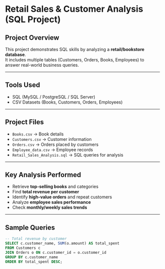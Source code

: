 # Retail Sales & Customer Analysis (SQL Project)

## Project Overview
This project demonstrates SQL skills by analyzing a **retail/bookstore database**.  
It includes multiple tables (Customers, Orders, Books, Employees) to answer real-world business queries.

---

## Tools Used
- SQL (MySQL / PostgreSQL / SQL Server)
- CSV Datasets (Books, Customers, Orders, Employees)

---

## Project Files
- `Books.csv` → Book details  
- `Customers.csv` → Customer information  
- `Orders.csv` → Orders placed by customers  
- `Employee_data.csv` → Employee records  
- `Retail_Sales_Analysis.sql` → SQL queries for analysis  

---

## Key Analysis Performed
- Retrieve **top-selling books** and categories  
- Find **total revenue per customer**  
- Identify **high-value orders** and repeat customers  
- Analyze **employee sales performance**  
- Check **monthly/weekly sales trends**  

---

## Sample Queries
```sql
-- Total revenue by customer
SELECT c.customer_name, SUM(o.amount) AS total_spent
FROM Customers c
JOIN Orders o ON c.customer_id = o.customer_id
GROUP BY c.customer_name
ORDER BY total_spent DESC;
